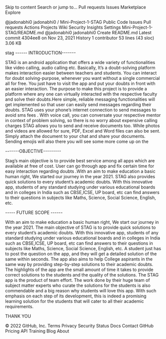 Skip to content
Search or jump to…
Pull requests
Issues
Marketplace
Explore
 
@jadonabhi0 
jadonabhi0
/
Mini-Project-1-STAG
Public
Code
Issues
Pull requests
Actions
Projects
Wiki
Security
Insights
Settings
Mini-Project-1-STAG/README.md
@jadonabhi0
jadonabhi0 Create README.md
Latest commit 4304ee8 on Nov 23, 2021
 History
 1 contributor
53 lines (43 sloc)  3.06 KB
   
stag
------ INTRODUCTION-------

STAG is an android application that offers a wide variety of functionalities like video calling, audio calling etc. Basically, It’s a doubt-solving platform makes interaction easier between teachers and students. You can interact for doubt solving-purpose, whenever you want without a single commercial all for free. You just have to visit the app and put your doubts in front with an easier interaction. The purpose to make this project is to provide a platform where any one can virtually interacted with the respective faculty and solve their doubts.Here simple, reliable messaging functionalities will get implemented so that user can easily send messages regarding their doubts. STAG uses your phone’s internet connection to send messages to avoid sms fees . With voice call, you can conversate your respective mentor in context of problem solving, so there is no worry about expensive calling charges STAG allows you to send and receive documents too. While photos and videos are allowed for sure, PDF, Excel and Word files can also be sent. Simply attach the document to your chat and share your documents. Sending emojis will also there you will see some more come up on the

-------OBJECTIVE---------

Stag’s main objective is to provide best service among all apps which are available at free of cost. User can go through app and fix certain time for easy interaction regarding doubts .With an aim to make education a basic human right, We started our journey in the year 2021. STAG also provides quick solutions to every student’s academic doubts. With this innovative app, students of any standard studying under various educational boards and in colleges in India such as CBSE,ICSE, UP board, etc can find answers to their questions in subjects like Maths, Science, Social Science, English, etc.

----- FUTURE SCOPE ------

With an aim to make education a basic human right, We start our journey in the year 2021. The main objective of STAG is to provide quick solutions to every student’s academic doubts. With this innovative app, students of any standard studying under various educational boards and in colleges in India such as CBSE,ICSE, UP board, etc can find answers to their questions in subjects like Maths, Science, Social Science, English, etc. A student just has to post the question on the app, and they will get a detailed solution of the same within seconds. The app also aims to help College aspirants in the same way by providing step-by-step solutions to their academic doubts. The highlights of the app are the small amount of time it takes to provide correct solutions to the students and the quality of the solutions. The STAG app is the product of team effort. The work done by their huge team of subject matter experts who curate the solutions for the students is also commendable and a big reason why students will love this app. With such emphasis on each step of its development, this is indeed a promising learning solution for the students that will cater to all their academic requirements.

THANK YOU

© 2022 GitHub, Inc.
Terms
Privacy
Security
Status
Docs
Contact GitHub
Pricing
API
Training
Blog
About
